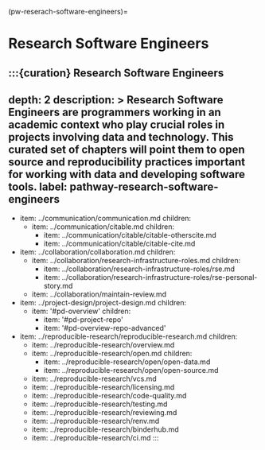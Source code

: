 (pw-reserach-software-engineers)=
# Research Software Engineers

:::{curation} Research Software Engineers
---
depth: 2
description: >
  Research Software Engineers are programmers working in an academic context who play crucial roles in projects involving data and technology.
  This curated set of chapters will point them to open source and reproducibility practices important for working with data and developing software tools.
label: pathway-research-software-engineers
---
- item: ../communication/communication.md
  children:
    - item: ../communication/citable.md
      children:
        - item: ../communication/citable/citable-otherscite.md
        - item: ../communication/citable/citable-cite.md
- item: ../collaboration/collaboration.md
  children:
    - item: ../collaboration/research-infrastructure-roles.md
      children:
        - item: ../collaboration/research-infrastructure-roles/rse.md
        - item: ../collaboration/research-infrastructure-roles/rse-personal-story.md
    - item: ../collaboration/maintain-review.md
- item: ../project-design/project-design.md
  children:
    - item: '#pd-overview'
      children:
        - item: '#pd-project-repo'
        - item: '#pd-overview-repo-advanced'
- item: ../reproducible-research/reproducible-research.md
  children:
    - item: ../reproducible-research/overview.md
    - item: ../reproducible-research/open.md
      children:
        - item: ../reproducible-research/open/open-data.md
        - item: ../reproducible-research/open/open-source.md
    - item: ../reproducible-research/vcs.md
    - item: ../reproducible-research/licensing.md
    - item: ../reproducible-research/code-quality.md
    - item: ../reproducible-research/testing.md
    - item: ../reproducible-research/reviewing.md
    - item: ../reproducible-research/renv.md
    - item: ../reproducible-research/binderhub.md
    - item: ../reproducible-research/ci.md
:::
